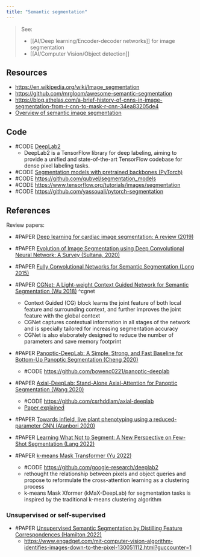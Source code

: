 ```yaml
---
title: "Semantic segmentation"
---
```


> See:
> - [[AI/Deep learning/Encoder-decoder networks]] for image segmentation 
> - [[AI/Computer Vision/Object detection]]

## Resources
- https://en.wikipedia.org/wiki/Image_segmentation
- https://github.com/mrgloom/awesome-semantic-segmentation
- https://blog.athelas.com/a-brief-history-of-cnns-in-image-segmentation-from-r-cnn-to-mask-r-cnn-34ea83205de4
- [Overview of semantic image segmentation](https://www.jeremyjordan.me/semantic-segmentation/)

## Code
- #CODE [DeepLab2](https://github.com/google-research/deeplab2)
	- DeepLab2 is a TensorFlow library for deep labeling, aiming to provide a unified and state-of-the-art TensorFlow codebase for dense pixel labeling tasks.
- #CODE [Segmentation models with pretrained backbones (PyTorch)](https://github.com/qubvel/segmentation_models)
- #CODE https://github.com/qubvel/segmentation_models
- #CODE https://www.tensorflow.org/tutorials/images/segmentation
- #CODE https://github.com/yassouali/pytorch-segmentation

## References
Review papers:
- #PAPER [Deep learning for cardiac image segmentation: A review (2019)](https://arxiv.org/abs/1911.03723)
- #PAPER [Evolution of Image Segmentation using Deep Convolutional Neural Network: A Survey (Sultana, 2020)](https://arxiv.org/abs/2001.0407430)

- #PAPER [Fully Convolutional Networks for Semantic Segmentation (Long 2015)](https://arxiv.org/abs/1411.4038)
- #PAPER [CGNet: A Light-weight Context Guided Network for Semantic Segmentation (Wu 2018)](https://arxiv.org/abs/1811.08201) ^cgnet
	- Context Guided (CG) block learns the joint feature of both local feature and surrounding context, and further improves the joint feature with the global context
	- CGNet captures contextual information in all stages of the network and is specially tailored for increasing segmentation accuracy 
	- CGNet is also elaborately designed to reduce the number of parameters and save memory footprint
- #PAPER [Panoptic-DeepLab: A Simple, Strong, and Fast Baseline for Bottom-Up Panoptic Segmentation (Cheng 2020)](https://arxiv.org/abs/1911.10194)
	- #CODE https://github.com/bowenc0221/panoptic-deeplab
- #PAPER [Axial-DeepLab: Stand-Alone Axial-Attention for Panoptic Segmentation (Wang 2020)](https://arxiv.org/abs/2003.07853)
	- #CODE https://github.com/csrhddlam/axial-deeplab
	- [Paper explained](https://www.youtube.com/watch?v=hv3UO3G0Ofo)
- #PAPER [Towards infield, live plant phenotyping using a reduced-parameter CNN (Atanbori 2020)](https://link.springer.com/article/10.1007%2Fs00138-019-01051-7)
- #PAPER [Learning What Not to Segment: A New Perspective on Few-Shot Segmentation (Lang 2022)](https://arxiv.org/pdf/2203.07615v2)            
- #PAPER [k-means Mask Transformer (Yu 2022)](https://arxiv.org/pdf/2207.04044v1)
	- #CODE https://github.com/google-research/deeplab2
	- rethought the relationship between pixels and object queries and propose to reformulate the cross-attention learning as a clustering process
	- k-means Mask Xformer (kMaX-DeepLab) for segmentation tasks is inspired by the traditional k-means clustering algorithm

### Unsupervised or self-supervised
- #PAPER [Unsupervised Semantic Segmentation by Distilling Feature Correspondences (Hamilton 2022)](https://arxiv.org/pdf/2203.08414)            
	- https://www.engadget.com/mit-computer-vision-algorithm-identifies-images-down-to-the-pixel-130051112.html?guccounter=1